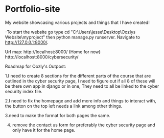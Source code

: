 # Portfolio-site
My website showcasing various projects and things that I have created!


-To start the website go type cd "C:\Users\jesse\Desktop\Oozlys Website\myproject" then python manage.py runserver. Navigate to http://127.0.0.1:8000/.

Url map:
http://localhost:8000/ (Home for now)
http://localhost:8000/cybersecurity/

Roadmap for Oozly's Outpost:

1.I need to create 8 sections for the different parts of the course that are outlined in the cyber security page, I need to figure out if all 8 of these will be there own app in django or in one, They need to all be linked to the cyber security index file.

2.I need to fix the homepage and add more info and things to interact with, the button on the top left needs a link among other things. 

3.need to make the format for both pages the same.  

4. remove the contact us form for preferably the cyber security page and only have it for the home page.








